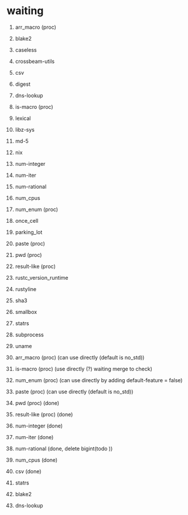 
# waiting 

1. arr_macro (proc)
2. blake2
3. caseless
4. crossbeam-utils
5. csv
6. digest
7. dns-lookup
8. is-macro (proc)
9. lexical
10. libz-sys
11. md-5
12. nix
13. num-integer
14. num-iter
15. num-rational
16. num_cpus
17. num_enum (proc)
18. once_cell
19. parking_lot
20. paste (proc)
21. pwd (proc)
22. result-like (proc)
23. rustc_version_runtime
24. rustyline
25. sha3
26. smallbox
27. statrs
28. subprocess
29. uname


1. arr_macro (proc) (can use directly (default is no_std))
2. is-macro (proc) (use directly (?) waiting merge to check)
3. num_enum (proc) (can use directly by adding default-feature = false)
4. paste (proc) (can use directly (default is no_std))
5. pwd (proc) (done)
6. result-like (proc) (done)
7. num-integer (done)
8. num-iter (done)
9. num-rational (done, delete bigint(todo ))
10. num_cpus  (done)
11. csv (done)
12. statrs
13. blake2
14. dns-lookup




